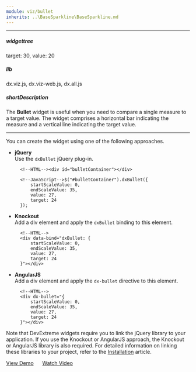 ```yaml
---
module: viz/bullet
inherits: ..\BaseSparkline\BaseSparkline.md
---
```

---
##### widgettree
target: 30,
value: 20

##### lib
dx.viz.js, dx.viz-web.js, dx.all.js

##### shortDescription
The **Bullet** widget is useful when you need to compare a single measure to a target value. The widget comprises a horizontal bar indicating the measure and a vertical line indicating the target value.

---
You can create the widget using one of the following approaches.

- **jQuery**  
 Use the `dxBullet` jQuery plug-in.

        <!--HTML--><div id="bulletContainer"></div>

    <!---->

        <!--JavaScript-->$("#bulletContainer").dxBullet({
			startScaleValue: 0,
			endScaleValue: 35,
			value: 27,
			target: 24 
		});

- **Knockout**  
 Add a div element and apply the `dxBullet` binding to this element.

        <!--HTML-->
        <div data-bind="dxBullet: {
			startScaleValue: 0,
			endScaleValue: 35,
			value: 27,
			target: 24 
        }"></div>

- **AngularJS**  
 Add a div element and apply the `dx-bullet` directive to this element.

        <!--HTML-->
        <div dx-bullet="{
			startScaleValue: 0,
			endScaleValue: 35,
			value: 27,
			target: 24 
        }"></div>

Note that DevExtreme widgets require you to link the jQuery library to your application. If you use the Knockout or AngularJS approach, the Knockout or AngularJS library is also required. For detailed information on linking these libraries to your project, refer to the [Installation](/concepts/20%20Data%20Visualization/05%20Basics/01%20Installation '/Documentation/Guide/Data_Visualization/Basics/Installation/') article.

<a href="http://js.devexpress.com/Demos/WidgetsGallery/#demo/chartsbulletbulletssimplebullets/" class="button orange small fix-width-155" style="margin-right: 20px;" target="_blank">View Demo</a>
<a href="http://www.youtube.com/watch?v=Ax5kgKvFKvs&list=PL8h4jt35t1wjGvgflbHEH_e3b23AA30-z&index=22" class="button orange small fix-width-155" style="margin-right: 20px;" target="_blank">Watch Video</a>